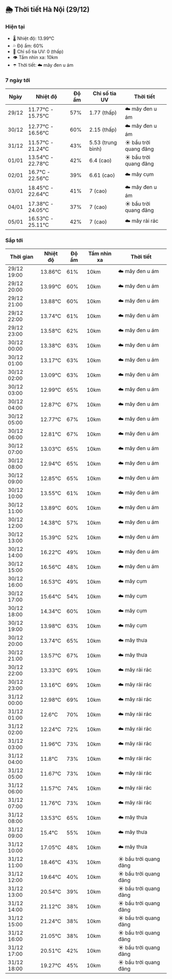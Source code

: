 ## 🌦️ Thời tiết Hà Nội (29/12)

### Hiện tại

- 🌡️ Nhiệt độ: 13.99℃
- 💦 Độ ẩm: 60%
- 🌟 Chỉ số tia UV: 0 (thấp)
- 👁️ Tầm nhìn xa: 10km
- ☂️ Thời tiết: ☁️ mây đen u ám

### 7 ngày tới

| Ngày | Nhiệt độ | Độ ẩm | Chỉ số tia UV | Thời tiết |
| --- | --- | --- | --- | --- |
| 29/12 | 11.77℃ - 15.75℃ | 57% | 1.77 (thấp) | ☁️ mây đen u ám |
| 30/12 | 12.77℃ - 16.56℃ | 60% | 2.15 (thấp) | ☁️ mây đen u ám |
| 31/12 | 11.57℃ - 21.24℃ | 43% | 5.53 (trung bình) | ☀️ bầu trời quang đãng |
| 01/01 | 13.54℃ - 22.78℃ | 42% | 6.4 (cao) | ☀️ bầu trời quang đãng |
| 02/01 | 16.7℃ - 22.56℃ | 39% | 6.61 (cao) | ☁️ mây cụm |
| 03/01 | 18.45℃ - 22.64℃ | 41% | 7 (cao) | ☁️ mây đen u ám |
| 04/01 | 17.38℃ - 24.05℃ | 37% | 7 (cao) | ☀️ bầu trời quang đãng |
| 05/01 | 16.53℃ - 25.11℃ | 42% | 7 (cao) | ☁️ mây rải rác |

### Sắp tới

| Thời gian | Nhiệt độ | Độ ẩm | Tầm nhìn xa | Thời tiết |
| --- | --- | --- | --- | --- |
| 29/12 19:00 | 13.86℃ | 61% | 10km | ☁️ mây đen u ám |
| 29/12 20:00 | 13.99℃ | 60% | 10km | ☁️ mây đen u ám |
| 29/12 21:00 | 13.88℃ | 60% | 10km | ☁️ mây đen u ám |
| 29/12 22:00 | 13.74℃ | 61% | 10km | ☁️ mây đen u ám |
| 29/12 23:00 | 13.58℃ | 62% | 10km | ☁️ mây đen u ám |
| 30/12 00:00 | 13.38℃ | 63% | 10km | ☁️ mây đen u ám |
| 30/12 01:00 | 13.17℃ | 63% | 10km | ☁️ mây đen u ám |
| 30/12 02:00 | 13.09℃ | 63% | 10km | ☁️ mây đen u ám |
| 30/12 03:00 | 12.99℃ | 65% | 10km | ☁️ mây đen u ám |
| 30/12 04:00 | 12.87℃ | 67% | 10km | ☁️ mây đen u ám |
| 30/12 05:00 | 12.77℃ | 67% | 10km | ☁️ mây đen u ám |
| 30/12 06:00 | 12.81℃ | 67% | 10km | ☁️ mây đen u ám |
| 30/12 07:00 | 13.03℃ | 65% | 10km | ☁️ mây đen u ám |
| 30/12 08:00 | 12.94℃ | 65% | 10km | ☁️ mây đen u ám |
| 30/12 09:00 | 12.85℃ | 65% | 10km | ☁️ mây đen u ám |
| 30/12 10:00 | 13.55℃ | 61% | 10km | ☁️ mây đen u ám |
| 30/12 11:00 | 13.89℃ | 60% | 10km | ☁️ mây đen u ám |
| 30/12 12:00 | 14.38℃ | 57% | 10km | ☁️ mây đen u ám |
| 30/12 13:00 | 15.39℃ | 52% | 10km | ☁️ mây đen u ám |
| 30/12 14:00 | 16.22℃ | 49% | 10km | ☁️ mây đen u ám |
| 30/12 15:00 | 16.56℃ | 48% | 10km | ☁️ mây đen u ám |
| 30/12 16:00 | 16.53℃ | 49% | 10km | ☁️ mây cụm |
| 30/12 17:00 | 15.64℃ | 54% | 10km | ☁️ mây cụm |
| 30/12 18:00 | 14.34℃ | 60% | 10km | ☁️ mây cụm |
| 30/12 19:00 | 13.98℃ | 63% | 10km | ☁️ mây cụm |
| 30/12 20:00 | 13.74℃ | 65% | 10km | ☁️ mây thưa |
| 30/12 21:00 | 13.57℃ | 67% | 10km | ☁️ mây thưa |
| 30/12 22:00 | 13.33℃ | 69% | 10km | ☁️ mây rải rác |
| 30/12 23:00 | 13.16℃ | 69% | 10km | ☁️ mây rải rác |
| 31/12 00:00 | 12.98℃ | 69% | 10km | ☁️ mây rải rác |
| 31/12 01:00 | 12.6℃ | 70% | 10km | ☁️ mây rải rác |
| 31/12 02:00 | 12.24℃ | 72% | 10km | ☁️ mây rải rác |
| 31/12 03:00 | 11.96℃ | 73% | 10km | ☁️ mây rải rác |
| 31/12 04:00 | 11.8℃ | 73% | 10km | ☁️ mây rải rác |
| 31/12 05:00 | 11.67℃ | 73% | 10km | ☁️ mây rải rác |
| 31/12 06:00 | 11.57℃ | 74% | 10km | ☁️ mây rải rác |
| 31/12 07:00 | 11.76℃ | 73% | 10km | ☁️ mây rải rác |
| 31/12 08:00 | 13.53℃ | 65% | 10km | ☁️ mây thưa |
| 31/12 09:00 | 15.4℃ | 55% | 10km | ☁️ mây thưa |
| 31/12 10:00 | 17.05℃ | 48% | 10km | ☁️ mây thưa |
| 31/12 11:00 | 18.46℃ | 43% | 10km | ☀️ bầu trời quang đãng |
| 31/12 12:00 | 19.64℃ | 40% | 10km | ☀️ bầu trời quang đãng |
| 31/12 13:00 | 20.54℃ | 39% | 10km | ☀️ bầu trời quang đãng |
| 31/12 14:00 | 21.12℃ | 38% | 10km | ☀️ bầu trời quang đãng |
| 31/12 15:00 | 21.24℃ | 38% | 10km | ☀️ bầu trời quang đãng |
| 31/12 16:00 | 21.05℃ | 38% | 10km | ☀️ bầu trời quang đãng |
| 31/12 17:00 | 20.51℃ | 42% | 10km | ☀️ bầu trời quang đãng |
| 31/12 18:00 | 19.27℃ | 45% | 10km | ☀️ bầu trời quang đãng |
